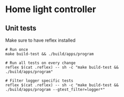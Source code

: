 # Home light controller

## Unit tests

Make sure to have reflex installed

```
# Run once
make build-test && ./build/apps/program

# Run all tests on every change
reflex $(cat .reflex) -- sh -c "make build-test && ./build/apps/program"

# Filter logger specific tests
reflex $(cat .reflex) -- sh -c "make build-test && ./build/apps/program --gtest_filter=logger*"
```
